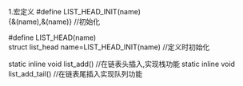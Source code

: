 
1.宏定义
#define LIST_HEAD_INIT(name)\
	{&(name),&(name)}    //初始化

#define LIST_HEAD(name)\
struct list_head name=LIST_HEAD_INIT(name)   //定义时初始化

static inline void list_add() //在链表头插入,实现栈功能
static inline void list_add_tail() //在链表尾插入实现队列功能
